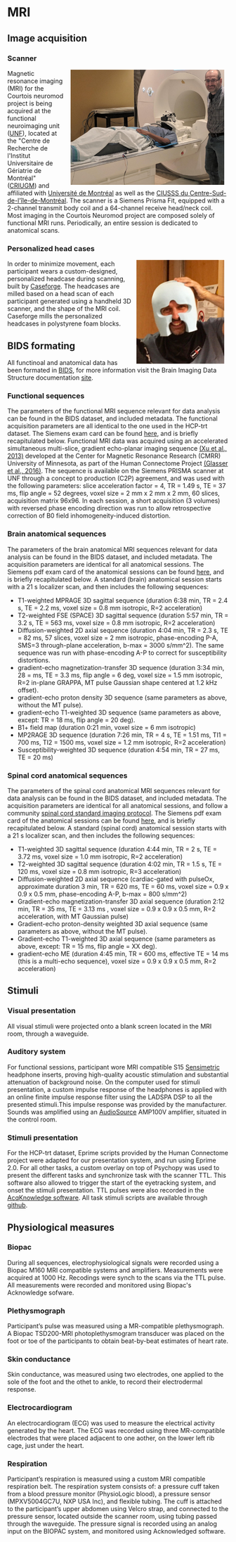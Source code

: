 # MRI

## Image acquisition

### Scanner
<img src="./_static/mri/mri.jpg" alt="UNF MRI" width="350" align="right" hspace="10"/> Magnetic resonance imaging (MRI) for the Courtois neuromod project is being acquired at the functional neuroimaging unit ([UNF](https://unf-montreal.ca/)), located at the "Centre de Recherche de l'Institut Universitaire de Gériatrie de Montréal" ([CRIUGM](http://www.criugm.qc.ca/)) and affiliated with [Université de Montréal](https://www.umontreal.ca/) as well as the [CIUSSS du Centre-Sud-de-l'île-de-Montréal](https://ciusss-centresudmtl.gouv.qc.ca/propos/services-en-anglais). The scanner is a Siemens Prisma Fit, equipped with a 2-channel transmit body coil and a 64-channel receive head/neck coil. Most imaging in the Courtois Neuromod project are composed solely of functional MRI runs. Periodically, an entire session is dedicated to anatomical scans.

### Personalized head cases
<img src="./_static/mri/headcase.png" alt="head case" width="200" align="right" hspace="10"/> In order to minimize movement, each participant wears a custom-designed, personalized headcase during scanning, built by [Caseforge](https://caseforge.co). The headcases are milled based on a head scan of each participant generated using a handheld 3D scanner, and the shape of the MRI coil. Caseforge mills the personalized headcases in polystyrene foam blocks.

## BIDS formating

All functinoal and anatomical data has been formated in [BIDS](https://bids.neuroimaging.io/), for more information visit the Brain Imaging Data Structure documentation [site](https://bids-specification.readthedocs.io/en/stable/).

### Functional sequences

The parameters of the functional MRI sequence relevant for data analysis can be found in the BIDS dataset, and included metadata. The functional acquisition parameters are all identical to the one used in the HCP-trt dataset. The Siemens exam card can be found [here](./_static/mri/functional_protocol_HCP-trt.pdf), and is briefly recapitulated below. Functional MRI data was acquired using an accelerated simultaneous multi-slice, gradient echo-planar imaging sequence [(Xu et al., 2013)](http://www.ncbi.nlm.nih.gov/pubmed/23899722) developed at the Center for Magnetic Resonance Research (CMRR) University of Minnesota, as part of the Human Connectome Project [(Glasser et al., 2016)](https://www.nature.com/articles/nn.4361). The sequence is available on the Siemens PRISMA scanner at UNF through a concept to production (C2P) agreement, and was used with the following parameters: slice acceleration factor = 4, TR = 1.49 s, TE = 37 ms, flip angle = 52 degrees, voxel size = 2 mm x 2 mm x 2 mm, 60 slices, acquisition matrix 96x96. In each session, a short acquisition (3 volumes) with reversed phase encoding direction was run to allow retrospective correction of B0 field inhomogeneity-induced distortion.

### Brain anatomical sequences

 The parameters of the brain anatomical MRI sequences relevant for data analysis can be found in the BIDS dataset, and included metadata. The acquisition parameters are identical for all anatomical sessions. The Siemens pdf exam card of the anatomical sessions can be found [here](./_static/mri/anatomical_protocol_2019-01-22.pdf), and is briefly recapitulated below. A standard (brain) anatomical session starts with a 21 s localizer scan, and then includes the following sequences:
  * T1-weighted MPRAGE 3D sagittal sequence (duration 6:38 min, TR = 2.4 s, TE = 2.2 ms, voxel size = 0.8 mm isotropic, R=2 acceleration)
  * T2-weighted FSE (SPACE) 3D sagittal sequence (duration 5:57 min, TR = 3.2 s, TE = 563 ms, voxel size = 0.8 mm isotropic, R=2 acceleration)
  * Diffusion-weighted 2D axial sequence (duration 4:04 min, TR = 2.3 s, TE = 82 ms, 57 slices, voxel size = 2 mm isotropic,  phase-encoding P-A, SMS=3 through-plane acceleration, b-max = 3000 s/mm^2). The same sequence was run with phase-encoding A-P to correct for susceptibility distortions. 
  * gradient-echo magnetization-transfer 3D sequence (duration 3:34 min, 28 = ms, TE = 3.3 ms, flip angle = 6 deg, voxel size = 1.5 mm isotropic, R=2 in-plane GRAPPA, MT pulse Gaussian shape centered at 1.2 kHz offset).
  * gradient-echo proton density 3D sequence (same parameters as above, without the MT pulse).
  * gradient-echo T1-weighted 3D sequence (same parameters as above, except: TR = 18 ms, flip angle = 20 deg).
  * B1+ field map (duration 0:21 min, voxel size = 6 mm isotropic)
  * MP2RAGE 3D sequence (duration 7:26 min, TR = 4 s, TE = 1.51 ms, TI1 = 700 ms, TI2 = 1500 ms, voxel size = 1.2 mm isotropic, R=2 acceleration)
  * Susceptibility-weighted 3D sequence (duration 4:54 min, TR = 27 ms, TE = 20 ms)

### Spinal cord anatomical sequences

The parameters of the spinal cord anatomical MRI sequences relevant for data analysis can be found in the BIDS dataset, and included metadata. The acquisition parameters are identical for all anatomical sessions, and follow a community [spinal cord standard imaging protocol](https://osf.io/tt4z9/). The Siemens pdf exam card of the anatomical sessions can be found [here](./_static/mri/spine_generic_Prisma_VE11C_ZOOMit.pdf), and is briefly recapitulated below. A standard (spinal cord) anatomical session starts with a 21 s localizer scan, and then includes the following sequences:
 * T1-weighted 3D sagittal sequence (duration 4:44 min, TR = 2 s, TE = 3.72 ms, voxel size = 1.0 mm isotropic, R=2 acceleration)
 * T2-weighted  3D sagittal sequence (duration 4:02 min, TR = 1.5 s, TE = 120 ms, voxel size = 0.8 mm isotropic, R=3 acceleration)
 * Diffusion-weighted 2D axial sequence (cardiac-gated with pulseOx, approximate duration 3 min, TR = 620 ms, TE = 60 ms, voxel size = 0.9 x 0.9 x 0.5 mm, phase-encoding A-P, b-max = 800 s/mm^2)
 * Gradient-echo magnetization-transfer 3D axial sequence (duration 2:12 min, TR = 35 ms, TE = 3.13 ms , voxel size = 0.9 x 0.9 x 0.5 mm, R=2 acceleration, with MT Gaussian pulse)
 * Gradient-echo proton-density weighted 3D axial sequence (same parameters as above, without the MT pulse).
 * Gradient-echo T1-weighted 3D axial sequence (same parameters as above, except: TR = 15 ms, flip angle = XX deg).
 * gradient-echo ME (duration 4:45 min, TR = 600 ms, effective TE = 14 ms (this is a multi-echo sequence), voxel size = 0.9 x 0.9 x 0.5 mm, R=2 acceleration)

## Stimuli

### Visual presentation

All visual stimuli were projected onto a blank screen located in the MRI room, through a waveguide.

### Auditory system

For functional sessions, participant wore MRI compatible  S15 [Sensimetric](http://www.sens.com/products/model-s15/) headphone inserts, proving high-quality acoustic stimulation and substantial attenuation of background noise.  On the computer used for stimuli presentation, a custom impulse response of the headphones is applied with an online finite impulse response filter using the LADSPA DSP to all the presented stimuli.This impulse response was provided by the manufacturer. Sounds was amplified using an [AudioSource](http://audiosource.net/shop/amp100vs/) AMP100V amplifier, situated in the control room.

### Stimuli presentation

For the HCP-trt dataset, Eprime scripts provided by the Human Connectome project were adapted for our presentation system, and run using Eprime 2.0. For all other tasks, a custom overlay on top of Psychopy was used to present the different tasks and synchronize task with the scanner TTL.
This software also allowed to trigger the start of the eyetracking system, and onset the stimuli presentation. TTL pulses were also recorded in the [AcqKnowledge software](https://www.biopac.com/product/acqknowledge-software/). All task stimuli scripts are available through [github](https://github.com/courtois-neuromod/task_stimuli).

## Physiological measures

### Biopac
During all sequences, electrophysiological signals were recorded using a Biopac M160  MRI compatible systems and amplifiers. Measurements were acquired at 1000 Hz. Recodings were synch to the scans via the TTL pulse. All measurements were recorded and monitored using Biopac's Acknowledge sofware.

### Plethysmograph
 Participant’s pulse was measured using a MR-compatible plethysmograph.  A Biopac TSD200-MRI photoplethysmogram transducer was  placed on the foot or toe of the participants to obtain beat-by-beat estimates of heart rate.

### Skin conductance
Skin conductance, was measured using two electrodes, one applied to the sole of the foot and the othet to ankle, to record their electrodermal response.

### Electrocardiogram
An electrocardiogram (ECG) was used to  measure the electrical activity generated by the heart. The ECG was recorded using three MR-compatible electrodes that were placed adjacent to one aother, on the lower left rib cage, just under the heart.

### Respiration
Participant’s respiration is measured using a custom MRI compatible respiration belt.  The respiration system consists of: a pressure cuff  taken from a blood pressure monitor (PhysioLogic blood), a pressure sensor (MPXV5004GC7U, NXP USA Inc), and flexible tubing. The cuff is attached to the participant’s upper abdomen using Velcro strap, and connected to the pressure sensor, located outside the scanner room, using tubing passed through the waveguide.  The pressure signal is recorded using an analog input on the BIOPAC system, and monitored using Acknowledged software.
